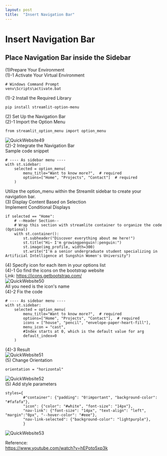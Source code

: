 ```yaml
---
layout: post
title:  "Insert Navigation Bar"
---
```


# Insert Navigation Bar
## Place Navigation Bar inside the Sidebar <br/>
(1)Prepare Your Environment <br/>
(1)-1 Activate Your Virtual Environment
```
# Windows Command Prompt
venv\Scripts\activate.bat
```
(1)-2 Install the Required Library <br/>
```
pip install streamlit-option-menu
```
(2) Set Up the Navigation Bar <br/> 
(2)-1 Import the Option Menu <br/>
```
from streamlit_option_menu import option_menu
```
![QuickWebsite49](https://github.com/growingpenguin/growingpenguin.github.io/assets/110277903/f966dbcf-3c33-4960-b5af-960795d94d6c) <br/>
(2)-2 Integrate the Navigation Bar <br/>
Sample code snippet <br/>
```
# ---- As sidebar menu ----
with st.sidebar:
    selected = option_menu(
        menu_title="Want to know more?",  # required
        options=["Home", "Projects", "Contact"]  # required
    )
```
Utilize the option_menu within the Streamlit sidebar to create your navigation bar. <br/>
(3) Display Content Based on Selection <br/>
Implement Conditional Displays <br/>
```
if selected == "Home":
    # --Header Section--
    # Wrap this section with streamlite container to organize the code (Optional)
    with st.container():
        st.subheader("Discover everything about me here!")
        st.title("Hi~ I'm growingpenguin!:penguin:")
        st.image(img_profile, width=300)
        st.write("I'm a senior undergraduate student specializing in Artificial Intelligence at Sungshin Women's University")
```
(4) Specify icon for each item in your options list <br/>
(4)-1 Go find the icons on the bootstrap website <br/>
Link: https://icons.getbootstrap.com/ <br/>
![QuickWebsite50](https://github.com/growingpenguin/growingpenguin.github.io/assets/110277903/ab23f79e-1e51-4a40-a040-f33bffcaf9d1) <br/>
All you need is the icon's name <br/>
(4)-2 Fix the code <br/>
```
# ---- As sidebar menu ----
with st.sidebar:
    selected = option_menu(
        menu_title="Want to know more?",  # required
        options=["Home", "Projects", "Contact"],  # required
        icons = ["house", "pencil", "envelope-paper-heart-fill"],
        menu_icon = "cast",
        #Index starts at 0, which is the default value for arg
        default_index=0
    )
```
(4)-3 Result <br/>
![QuickWebsite51](https://github.com/growingpenguin/growingpenguin.github.io/assets/110277903/a73b562f-12de-4bc0-a8d6-71555af81624) <br/>
(5) Change Orientation <br/>
```
orientation = "horizontal"
```
![QuickWebsite52](https://github.com/growingpenguin/growingpenguin.github.io/assets/110277903/d6eb68f9-90c6-4725-95de-48b431a65304) <br/>
(5) Add style parameters <br/>
```
styles={
        #"container": {"padding": "0!important", "background-color": "#fafafa"},
        "icon": {"color": "#white", "font-size": "14px"}, 
        "nav-link": {"font-size": "14px", "text-align": "left", "margin":"0px", "--hover-color": "#eee"},
        "nav-link-selected": {"background-color": "lightpurple"},
        }
```
![QuickWebsite53](https://github.com/growingpenguin/growingpenguin.github.io/assets/110277903/99bc4691-380f-4ad3-8602-cd1cfdcf4978) <br/>

Reference: <br/>
https://www.youtube.com/watch?v=hEPoto5xp3k <br/>
